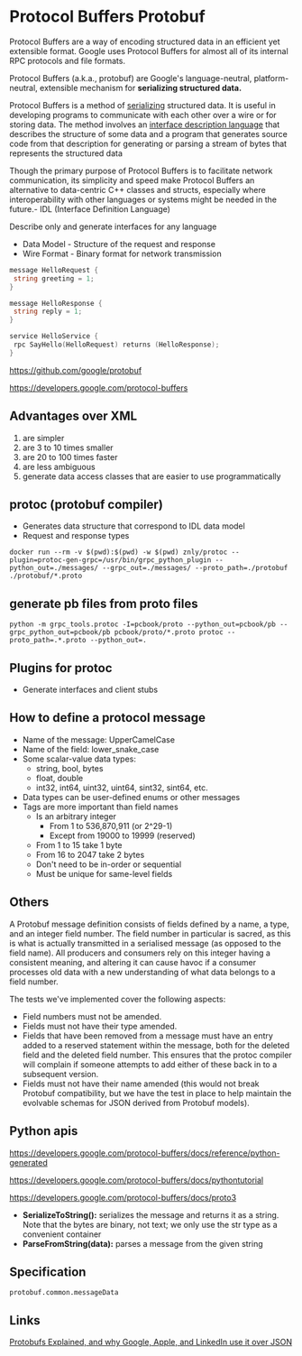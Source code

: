 # Protocol Buffers Protobuf

Protocol Buffers are a way of encoding structured data in an efficient yet extensible format. Google uses Protocol Buffers for almost all of its internal RPC protocols and file formats.

Protocol Buffers (a.k.a., protobuf) are Google's language-neutral, platform-neutral, extensible mechanism for **serializing structured data.**

Protocol Buffers is a method of [serializing](https://en.wikipedia.org/wiki/Serialization) structured data. It is useful in developing programs to communicate with each other over a wire or for storing data. The method involves an [interface description language](https://en.wikipedia.org/wiki/Interface_description_language) that describes the structure of some data and a program that generates source code from that description for generating or parsing a stream of bytes that represents the structured data

Though the primary purpose of Protocol Buffers is to facilitate network communication, its simplicity and speed make Protocol Buffers an alternative to data-centric C++ classes and structs, especially where interoperability with other languages or systems might be needed in the future.- IDL (Interface Definition Language)

Describe only and generate interfaces for any language

- Data Model - Structure of the request and response
- Wire Format - Binary format for network transmission

```go
message HelloRequest {
 string greeting = 1;
}

message HelloResponse {
 string reply = 1;
}

service HelloService {
 rpc SayHello(HelloRequest) returns (HelloResponse);
}
```

<https://github.com/google/protobuf>

<https://developers.google.com/protocol-buffers>

## Advantages over XML

1. are simpler
2. are 3 to 10 times smaller
3. are 20 to 100 times faster
4. are less ambiguous
5. generate data access classes that are easier to use programmatically

## protoc (protobuf compiler)

- Generates data structure that correspond to IDL data model
- Request and response types

`docker run --rm -v $(pwd):$(pwd) -w $(pwd) znly/protoc --plugin=protoc-gen-grpc=/usr/bin/grpc_python_plugin --python_out=./messages/ --grpc_out=./messages/ --proto_path=./protobuf ./protobuf/*.proto`

## generate pb files from proto files

`python -m grpc_tools.protoc -I=pcbook/proto --python_out=pcbook/pb --grpc_python_out=pcbook/pb pcbook/proto/*.proto protoc --proto_path=.*.proto --python_out=.`

## Plugins for protoc

- Generate interfaces and client stubs

## How to define a protocol message

- Name of the message: UpperCamelCase
- Name of the field: lower_snake_case
- Some scalar-value data types:
  - string, bool, bytes
  - float, double
  - int32, int64, uint32, uint64, sint32, sint64, etc.
- Data types can be user-defined enums or other messages
- Tags are more important than field names
  - Is an arbitrary integer
    - From 1 to 536,870,911 (or 2^29-1)
    - Except from 19000 to 19999 (reserved)
  - From 1 to 15 take 1 byte
  - From 16 to 2047 take 2 bytes
  - Don't need to be in-order or sequential
  - Must be unique for same-level fields

## Others

A Protobuf message definition consists of fields defined by a name, a type, and an integer field number. The field number in particular is sacred, as this is what is actually transmitted in a serialised message (as opposed to the field name). All producers and consumers rely on this integer having a consistent meaning, and altering it can cause havoc if a consumer processes old data with a new understanding of what data belongs to a field number.

The tests we've implemented cover the following aspects:

- Field numbers must not be amended.
- Fields must not have their type amended.
- Fields that have been removed from a message must have an entry added to a reserved statement within the message, both for the deleted field and the deleted field number. This ensures that the protoc compiler will complain if someone attempts to add either of these back in to a subsequent version.
- Fields must not have their name amended (this would not break Protobuf compatibility, but we have the test in place to help maintain the evolvable schemas for JSON derived from Protobuf models).

## Python apis

<https://developers.google.com/protocol-buffers/docs/reference/python-generated>

<https://developers.google.com/protocol-buffers/docs/pythontutorial>

<https://developers.google.com/protocol-buffers/docs/proto3>

- **SerializeToString():** serializes the message and returns it as a string. Note that the bytes are binary, not text; we only use the str type as a convenient container
- **ParseFromString(data):** parses a message from the given string

## Specification

`protobuf.common.messageData`

## Links

[Protobufs Explained, and why Google, Apple, and LinkedIn use it over JSON](https://newsletter.devmoh.co/p/protobufs-explained-and-why-google)
